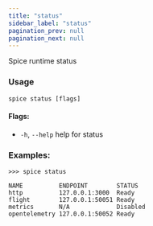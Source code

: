 ```yaml
---
title: "status"
sidebar_label: "status"
pagination_prev: null
pagination_next: null
---
```

Spice runtime status

### Usage
```shell
spice status [flags]
```

#### Flags:
  - `-h`, `--help`   help for status

### Examples:
```shell 
>>> spice status

NAME          ENDPOINT        STATUS
http          127.0.0.1:3000  Ready
flight        127.0.0.1:50051 Ready
metrics       N/A             Disabled
opentelemetry 127.0.0.1:50052 Ready
```